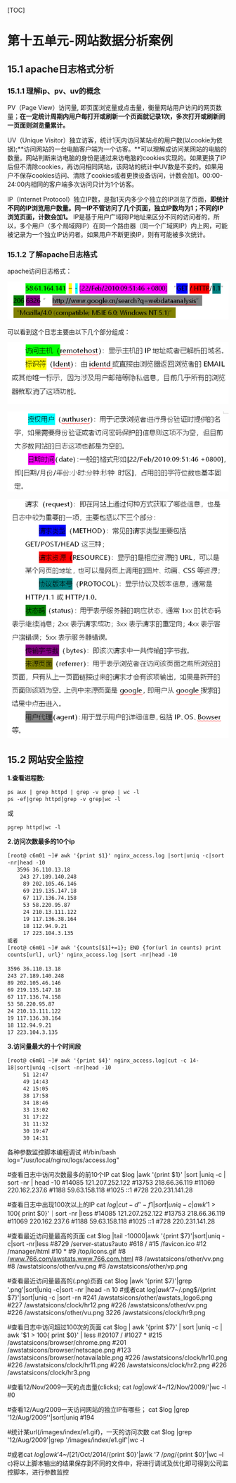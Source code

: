 [TOC]







# 第十五单元-网站数据分析案例

## 15.1 apache日志格式分析

### 15.1.1 理解ip、pv、uv的概念



PV（Page View）访问量, 即页面浏览量或点击量，衡量网站用户访问的网页数量；**在一定统计周期内用户每打开或刷新一个页面就记录1次，多次打开或刷新同一页面则浏览量累计。**



UV（Unique Visitor）独立访客，统计1天内访问某站点的用户数(以cookie为依据);**访问网站的一台电脑客户端为一个访客。**可以理解成访问某网站的电脑的数量。网站判断来访电脑的身份是通过来访电脑的cookies实现的。如果更换了IP后但不清除cookies，再访问相同网站，该网站的统计中UV数是不变的。如果用户不保存cookies访问、清除了cookies或者更换设备访问，计数会加1。00:00-24:00内相同的客户端多次访问只计为1个访客。



IP（Internet Protocol）独立IP数，是指1天内多少个独立的IP浏览了页面，**即统计不同的IP浏览用户数量。同一IP不管访问了几个页面，独立IP数均为1；不同的IP浏览页面，计数会加1。** IP是基于用户广域网IP地址来区分不同的访问者的，所以，多个用户（多个局域网IP）在同一个路由器（同一个广域网IP）内上网，可能被记录为一个独立IP访问者。如果用户不断更换IP，则有可能被多次统计。





### 15.1.2 了解apache日志格式

apache访问日志格式：

![1571552971721](assets\1571552971721.png)

可以看到这个日志主要由以下几个部分组成：

![1571553038982](assets\1571553038982.png)

![1571553052998](assets\1571553052998.png)

![1571553074424](assets\1571553074424.png)





## 15.2 网站安全监控

**1.查看进程数:**

```
ps aux | grep httpd | grep -v grep | wc -l
ps -ef|grep httpd|grep -v grep|wc -l
```

或 

```
pgrep httpd|wc -l
```



**2.访问次数最多的10个ip**

```shell
[root@ c6m01 ~]# awk '{print $1}' nginx_access.log |sort|uniq -c|sort -nr|head -10
   3596 36.110.13.18
    243 27.189.140.248
     89 202.105.46.146
     69 219.135.147.18
     67 117.136.74.158
     53 58.220.95.87
     24 210.13.111.122
     19 117.136.38.164
     18 112.94.9.21
     17 223.104.3.135
或者
[root@ c6m01 ~]# awk '{counts[$1]+=1}; END {for(url in counts) print counts[url], url}' nginx_access.log |sort -nr|head -10

3596 36.110.13.18
243 27.189.140.248
89 202.105.46.146
69 219.135.147.18
67 117.136.74.158
53 58.220.95.87
24 210.13.111.122
19 117.136.38.164
18 112.94.9.21
17 223.104.3.135

```



**3.访问量最大的十个时间段**

```
[root@ c6m01 ~]# awk '{print $4}' nginx_access.log|cut -c 14-18|sort|uniq -c|sort -nr|head -10
     51 12:47
     49 14:43
     42 15:05
     38 17:58
     34 18:46
     33 13:02
     31 17:22
     31 11:32
     30 19:47
     30 14:31
```



各种参数监控脚本编程调试
#!/bin/bash
log="/usr/local/nginx/logs/access.log"



#查看日志中访问次数最多的前10个IP
cat $log |awk '{print $1}' |sort |uniq -c | sort -nr  | head -10
#14085 121.207.252.122
#13753 218.66.36.119
#11069 220.162.237.6
#1188 59.63.158.118
#1025 ::1
#728 220.231.141.28

#查看日志中出现100次以上的IP
cat $log |cut -d ' ' -f 1 |sort |uniq -c | awk '$1 > 100{ print $0}'｜sort -nr |less
#14085 121.207.252.122
#13753 218.66.36.119
#11069 220.162.237.6
#1188 59.63.158.118
#1025 ::1
#728 220.231.141.28

#查看最近访问量最高的页面
cat $log |tail -10000|awk '{print $7}'|sort|uniq -c|sort -nr|less
#8729 /server-status?auto
#618 /
#15 /favicon.ico
#12 /manager/html
#10 *
#9 /top/icons.gif
#8 /www.766.com/awstats.www.766.com.html
#8 /awstatsicons/other/vv.png
#8 /awstatsicons/other/vu.png
#8 /awstatsicons/other/vp.png

#查看最近访问量最高的(.png)页面
cat $log |awk '{print $7}'|grep '.png'|sort|uniq -c|sort -nr |head -n 10
#或者cat $log |awk '$7~/.png$/{print $7}'|sort|uniq -c |sort -rn
#241 /awstatsicons/other/awstats_logo6.png
#227 /awstatsicons/clock/hr12.png
#226 /awstatsicons/other/vv.png  
#226 /awstatsicons/other/vu.png
3226 /awstatsicons/clock/hr9.png

#查看日志中访问超过100次的页面
cat $log | awk  '{print  $7}' | sort |uniq -c | awk '$1 > 100{ print $0}' | less
#20107 /
#1027 *
#215 /awstatsicons/browser/chrome.png
#201 /awstatsicons/browser/netscape.png
#123 /awstatsicons/browser/notavailable.png
#226 /awstatsicons/clock/hr10.png
#226 /awstatsicons/clock/hr11.png
#226 /awstatsicons/clock/hr2.png
#226 /awstatsicons/clock/hr3.png

#查看12/Nov/2009一天的点击量(clicks);
cat $log |awk '$4~/12\/Nov\/2009/'|wc -l
#0

#查看12/Aug/2009一天访问网站的独立IP有哪些；
cat $log |grep '12/Aug/2009''|sort|uniq
#194

#统计某url(/images/index/e1.gif)，一天的访问次数
cat $log |grep '12/Aug/2009'|grep '/images/index/e1.gif'|wc -l

#或者cat $log |awk '$4~/\[21\/Oct\/2014/{print $0}'|awk '$7~/png$/{print $0}'|wc –l
c)将以上脚本输出的结果保存到不同的文件中，将进行调试及优化即可得到公司监控脚本，进行参数监控











